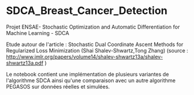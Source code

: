 # SDCA_Breast_Cancer_Detection
Projet ENSAE- Stochastic Optimization and Automatic Differentiation for Machine Learning - SDCA 

Etude autour de l'article : Stochastic Dual Coordinate Ascent Methods for Regularized Loss Minimization (Shai Shalev-Shwartz,Tong Zhang) (source : http://www.jmlr.org/papers/volume14/shalev-shwartz13a/shalev-shwartz13a.pdf )

Le notebook contient une implémentation de plusieurs variantes de l'algorithme SDCA ainsi qu'une comparaison avec un autre algorithme PEGASOS sur données réelles et simulées.
